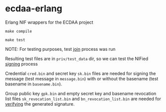 # ecdaa-erlang
Erlang NIF wrappers for the ECDAA project




```
make compile

make test
```

NOTE: For testing purposes, test [join](https://github.com/xaptum/ecdaa#join-process) process was run

Resulting test files are in `priv/test_data` dir, so we can test the NIFied [signing](https://github.com/xaptum/ecdaa#signing-and-verifying) process 

Credential `cred.bin` and secret key `sk.bin` files are needed for signing the message (test message in `message.bin`) with or without the basename (test basename in `basename.bin`). 

Group public key `gpk.bin` and empty secret key and basename revocation list files `sk_revocation_list.bin` and `bn_revocation_list.bin` are needed for [verifying](https://github.com/xaptum/ecdaa#signing-and-verifying) the generated signature.